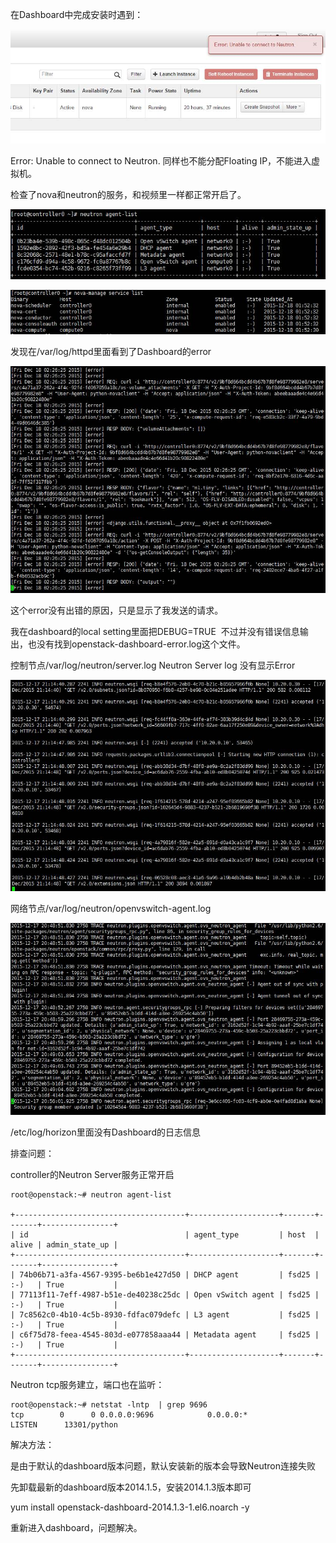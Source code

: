 在Dashboard中完成安装时遇到：

![](https://raw.githubusercontent.com/luckyyd/OpenStack-ToolsTeam/master/res/Neutron-connection-fail-1.jpg)

Error: Unable to connect to Neutron. 同样也不能分配Floating IP，不能进入虚拟机。

检查了nova和neutron的服务，和视频里一样都正常开启了。

![](https://raw.githubusercontent.com/luckyyd/OpenStack-ToolsTeam/master/res/Neutron-connection-fail-2.jpg)

![](https://raw.githubusercontent.com/luckyyd/OpenStack-ToolsTeam/master/res/Neutron-connection-fail-3.jpg)

发现在/var/log/httpd里面看到了Dashboard的error

![](https://raw.githubusercontent.com/luckyyd/OpenStack-ToolsTeam/master/res/Neutron-connection-fail-4.jpg)

这个error没有出错的原因，只是显示了我发送的请求。

我在dashboard的local setting里面把DEBUG=TRUE  不过并没有错误信息输出，也没有找到openstack-dashboard-error.log这个文件。

控制节点/var/log/neutron/server.log Neutron Server log 没有显示Error

![](https://raw.githubusercontent.com/luckyyd/OpenStack-ToolsTeam/master/res/Neutron-connection-fail-5.jpg)

网络节点/var/log/neutron/openvswitch-agent.log

![](https://raw.githubusercontent.com/luckyyd/OpenStack-ToolsTeam/master/res/Neutron-connection-fail-6.jpg)

/etc/log/horizon里面没有Dashboard的日志信息

排查问题：

controller的Neutron Server服务正常开启

    root@openstack:~# neutron agent-list
    
    +--------------------------------------+--------------------+-------+-------+----------------+
    | id                                   | agent_type         | host  | alive | admin_state_up |
    +--------------------------------------+--------------------+-------+-------+----------------+
    | 74b06b71-a3fa-4567-9395-be6b1e427d50 | DHCP agent         | fsd25 | :-)   | True           |
    | 77113f11-7eff-4987-b51e-de40238c25dc | Open vSwitch agent | fsd25 | :-)   | True           |
    | 7c8562c0-4b10-4c5b-8930-fdfac079defc | L3 agent           | fsd25 | :-)   | True           |
    | c6f75d78-feea-4545-803d-e077858aaa44 | Metadata agent     | fsd25 | :-)   | True           |
    +--------------------------------------+--------------------+-------+-------+----------------+

Neutron tcp服务建立，端口也在监听：

    root@openstack:~# netstat -lntp  | grep 9696
    tcp        0      0 0.0.0.0:9696            0.0.0.0:*               LISTEN      13301/python


解决方法：

是由于默认的dashboard版本问题，默认安装新的版本会导致Neutron连接失败

先卸载最新的dashboard版本2014.1.5，安装2014.1.3版本即可

yum install openstack-dashboard-2014.1.3-1.el6.noarch -y

重新进入dashboard，问题解决。


